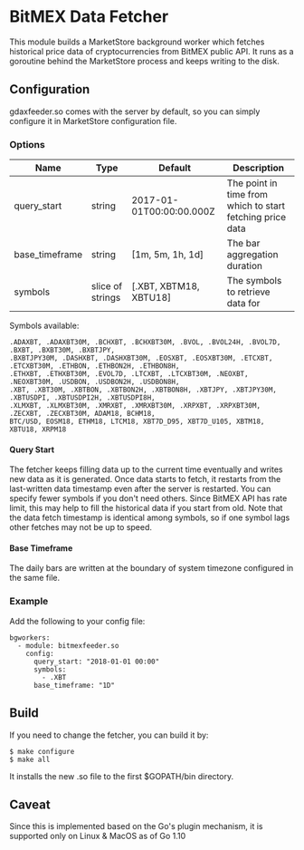 # BitMEX Data Fetcher

This module builds a MarketStore background worker which fetches historical
price data of cryptocurrencies from BitMEX public API. It runs as a goroutine
behind the MarketStore process and keeps writing to the disk.

## Configuration

gdaxfeeder.so comes with the server by default, so you can simply configure it
in MarketStore configuration file.

### Options

| Name           | Type             | Default                  | Description                                               |
| -------------- | ---------------- | ------------------------ | --------------------------------------------------------- |
| query_start    | string           | 2017-01-01T00:00:00.000Z | The point in time from which to start fetching price data |
| base_timeframe | string           | [1m, 5m, 1h, 1d]         | The bar aggregation duration                              |
| symbols        | slice of strings | [.XBT, XBTM18, XBTU18]   | The symbols to retrieve data for                          |

Symbols available:

```text
.ADAXBT, .ADAXBT30M, .BCHXBT, .BCHXBT30M, .BVOL, .BVOL24H, .BVOL7D, .BXBT, .BXBT30M, .BXBTJPY,
.BXBTJPY30M, .DASHXBT, .DASHXBT30M, .EOSXBT, .EOSXBT30M, .ETCXBT, .ETCXBT30M, .ETHBON, .ETHBON2H, .ETHBON8H,
.ETHXBT, .ETHXBT30M, .EVOL7D, .LTCXBT, .LTCXBT30M, .NEOXBT, .NEOXBT30M, .USDBON, .USDBON2H, .USDBON8H,
.XBT, .XBT30M, .XBTBON, .XBTBON2H, .XBTBON8H, .XBTJPY, .XBTJPY30M, .XBTUSDPI, .XBTUSDPI2H, .XBTUSDPI8H,
.XLMXBT, .XLMXBT30M, .XMRXBT, .XMRXBT30M, .XRPXBT, .XRPXBT30M, .ZECXBT, .ZECXBT30M, ADAM18, BCHM18,
BTC/USD, EOSM18, ETHM18, LTCM18, XBT7D_D95, XBT7D_U105, XBTM18, XBTU18, XRPM18
```

#### Query Start

The fetcher keeps filling data up to the current time eventually and writes new data as it is
generated. Once data starts to fetch, it restarts from the last-written data
timestamp even after the server is restarted. You can specify fewer symbols
if you don't need others. Since BitMEX API has rate limit, this may help to
fill the historical data if you start from old. Note that the data fetch timestamp
is identical among symbols, so if one symbol lags other fetches may not be
up to speed.

#### Base Timeframe

The daily bars are written at the boundary of system timezone configured in the same file.

### Example

Add the following to your config file:

```text
bgworkers:
  - module: bitmexfeeder.so
    config:
      query_start: "2018-01-01 00:00"
      symbols:
        - .XBT
      base_timeframe: "1D"
```

## Build

If you need to change the fetcher, you can build it by:

```text
$ make configure
$ make all
```

It installs the new .so file to the first $GOPATH/bin directory.

## Caveat

Since this is implemented based on the Go's plugin mechanism, it is supported only
on Linux & MacOS as of Go 1.10
